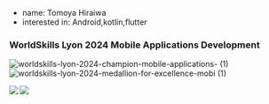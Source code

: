 -  name: Tomoya Hiraiwa
-  interested in: Android,kotlin,flutter

### WorldSkills Lyon 2024 Mobile Applications Development  
![worldskills-lyon-2024-champion-mobile-applications- (1)](https://github.com/user-attachments/assets/1fe93fff-c2d5-457d-99af-a7a20bf8dca3)
![worldskills-lyon-2024-medallion-for-excellence-mobi (1)](https://github.com/user-attachments/assets/b0ad2980-a8f5-4e86-8371-f79524d8a476)

<a href="https://github.com/anuraghazra/github-readme-stats">
  <img align="left" src="https://github-readme-stats.vercel.app/api?username=tomoya-hiraiwa&count_private=true&show_icons=true&theme=radical" />
</a>
<a href="https://github.com/anuraghazra/github-readme-stats">
  <img align="left" src="https://github-readme-stats.vercel.app/api/top-langs/?username=tomoya-hiraiwa&theme=radical" />
</a>

